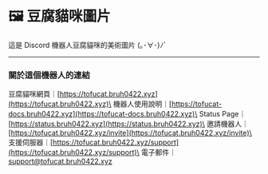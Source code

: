 # 🖼️ 豆腐貓咪圖片

這是 Discord 機器人豆腐貓咪的美術圖片 (｡･∀･)ﾉﾞ

***

### 關於這個機器人的連結

豆腐貓咪網頁｜[https://tofucat.bruh0422.xyz](https://tofucat.bruh0422.xyz)\
機器人使用說明｜[https://tofucat-docs.bruh0422.xyz](https://tofucat-docs.bruh0422.xyz)\
Status Page｜[https://status.bruh0422.xyz](https://status.bruh0422.xyz)\
邀請機器人｜[https://tofucat.bruh0422.xyz/invite](https://tofucat.bruh0422.xyz/invite)\
支援伺服器｜[https://tofucat.bruh0422.xyz/support](https://tofucat.bruh0422.xyz/support)\
電子郵件｜[support@tofucat.bruh0422.xyz](mailto:support@tofucat.bruh0422.xyz)
